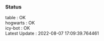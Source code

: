 ### Status


table : OK  
hogwarts : OK  
icy-bot : OK  
Latest Update : 2022-08-07 17:09:39.764461
